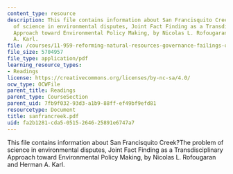 ```yaml
---
content_type: resource
description: This file contains information about San Francisquito Creek?The problem
  of science in environmental disputes, Joint Fact Finding as a Transdisciplinary
  Approach toward Environmental Policy Making, by Nicolas L. Rofougaran and Herman
  A. Karl.
file: /courses/11-959-reforming-natural-resources-governance-failings-of-scientific-rationalism-and-alternatives-for-building-common-ground-january-iap-2007/fa2b1281cda50515264625891e6747a7_sanfrancreek.pdf
file_size: 5704957
file_type: application/pdf
learning_resource_types:
- Readings
license: https://creativecommons.org/licenses/by-nc-sa/4.0/
ocw_type: OCWFile
parent_title: Readings
parent_type: CourseSection
parent_uid: 7fb9f032-93d3-a1b9-88ff-ef49bf9efd81
resourcetype: Document
title: sanfrancreek.pdf
uid: fa2b1281-cda5-0515-2646-25891e6747a7
---
```

This file contains information about San Francisquito Creek?The problem of science in environmental disputes, Joint Fact Finding as a Transdisciplinary Approach toward Environmental Policy Making, by Nicolas L. Rofougaran and Herman A. Karl.